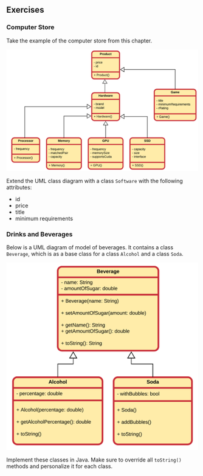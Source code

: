 ## Exercises

### Computer Store

Take the example of the computer store from this chapter.

![A Basic Computer Store](img/computer_store_with_hardware.png)

Extend the UML class diagram with a class `Software` with the following attributes:
* id
* price
* title
* minimum requirements

### Drinks and Beverages

Below is a UML diagram of model of beverages. It contains a class `Beverage`, which is as a base class for a class `Alcohol` and a class `Soda`.

![Drinks UML Class Diagram](img/drinks.png)

Implement these classes in Java. Make sure to override all `toString()` methods and personalize it for each class.
